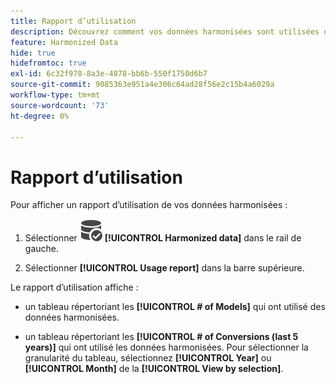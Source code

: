 ```yaml
---
title: Rapport d’utilisation
description: Découvrez comment vos données harmonisées sont utilisées dans les modèles (pour la formation et la notation) et les conversions.
feature: Harmonized Data
hide: true
hidefromtoc: true
exl-id: 6c32f978-8a3e-4878-bb6b-550f1750d6b7
source-git-commit: 9085363e951a4e306c64ad28f56e2c15b4a6029a
workflow-type: tm+mt
source-wordcount: '73'
ht-degree: 0%

---
```


# Rapport d’utilisation

Pour afficher un rapport d’utilisation de vos données harmonisées :

1. Sélectionner ![DataSearch](/help/assets//icons/DataCheck.svg) **[!UICONTROL Harmonized data]** dans le rail de gauche.

1. Sélectionner **[!UICONTROL Usage report]** dans la barre supérieure.

Le rapport d’utilisation affiche :

* un tableau répertoriant les **[!UICONTROL # of Models]** qui ont utilisé des données harmonisées.

* un tableau répertoriant les **[!UICONTROL # of Conversions (last 5 years)]** qui ont utilisé les données harmonisées. Pour sélectionner la granularité du tableau, sélectionnez **[!UICONTROL Year]** ou **[!UICONTROL Month]** de la **[!UICONTROL View by selection]**.
